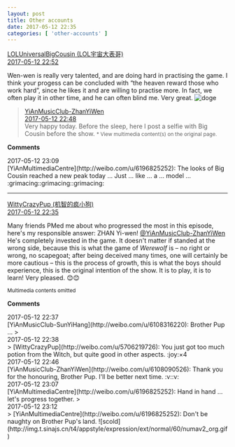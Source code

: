 ```yaml
---
layout: post
title: Other accounts
date: 2017-05-12 22:35
categories: [ 'other-accounts' ]
---
```


<div class="weibo-post-name">
  <a href="http://weibo.com/yuzhoujieshuo">LOLUniversalBigCousin (LOL宇宙大表哥)</a>
</div>
<div class="weibo-info">
  <a href="http://weibo.com/2340144597/F2OHmFQHw">2017-05-12 22:52</a>
</div>

Wen-wen is really very talented, and are doing hard in practising the game. I think your progess can be concluded with “the heaven reward those who work hard”, since he likes it and are willing to practise more. In fact, we often play it in other time, and he can often blind me. Very great. ![doge](http://img.t.sinajs.cn/t4/appstyle/expression/ext/normal/b6/doge_org.gif)

<!-- more -->

> <div class="weibo-post-name">
>   <a href="http://weibo.com/u/6108090526">YiAnMusicClub-ZhanYiWen</a>
> </div>
> <div class="weibo-info">
>   <a href="http://weibo.com/6108090526/F2OFVrVO8">2017-05-12 22:48</a>
> </div>
> Very happy today. Before the sleep, here I post a selfie with Big Cousin before the show.  
> <small>* View multimedia content(s) on the original page.</small>

**Comments**

<div class="weibo-info">2017-05-12 23:09</div>
[YiAnMultimediaCentre](http://weibo.com/u/6196825252): The looks of Big Cousin reached a new peak today … Just … like … a … model … :grimacing::grimacing::grimacing:

---

<div class="weibo-post-name">
  <a href="http://weibo.com/u/5706219726">WittyCrazyPup (机智的疯小狗)</a>
</div>
<div class="weibo-info">
  <a href="http://weibo.com/5706219726/F2OAO8JFe">2017-05-12 22:35</a>
</div>

Many friends PMed me about who progressed the most in this episode, here's my responsible answer: ZHAN Yi-wen! [@YiAnMusicClub-ZhanYiWen](http://weibo.com/u/6108090526) He's completely invested in the game. It doesn't matter if standed at the wrong side, because this is what the game of *Werewolf* is – no right or wrong, no scapegoat; after being deceived many times, one will certainly be more cautious – this is the process of growth, this is what the boys should experience, this is the original intention of the show. It is to play, it is to learn! Very pleased. :blush::blush:

<small>Multimedia contents omitted</small>

**Comments**

<div class="weibo-info">2017-05-12 22:37</div>
[YiAnMusicClub-SunYiHang](http://weibo.com/u/6108316220): Brother Pup …
> <div class="weibo-info">2017-05-12 22:38</div>
> [WittyCrazyPup](http://weibo.com/u/5706219726): You just got too much potion from the Witch, but quite good in other aspects. :joy:×4

<div class="weibo-info">2017-05-12 22:46</div>
[YiAnMusicClub-ZhanYiWen](http://weibo.com/u/6108090526): Thank you for the honouring, Brother Pup. I'll be better next time. :v::v:

<div class="weibo-info">2017-05-12 23:07</div>
[YiAnMultimediaCentre](http://weibo.com/u/6196825252): Hand in hand … let's progress together.
> <div class="weibo-info">2017-05-12 23:12</div>
> [YiAnMultimediaCentre](http://weibo.com/u/6196825252): Don't be naughty on Brother Pup's land. ![scold](http://img.t.sinajs.cn/t4/appstyle/expression/ext/normal/60/numav2_org.gif)
